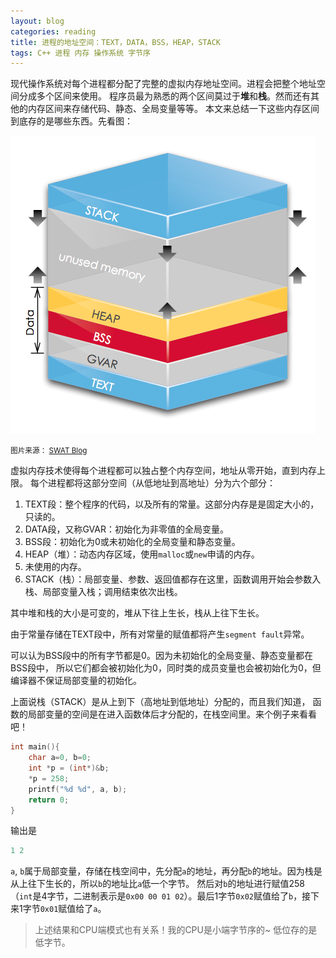 ```yaml
---
layout: blog
categories: reading
title: 进程的地址空间：TEXT，DATA，BSS，HEAP，STACK
tags: C++ 进程 内存 操作系统 字节序
---
```


现代操作系统对每个进程都分配了完整的虚拟内存地址空间。进程会把整个地址空间分成多个区间来使用。
程序员最为熟悉的两个区间莫过于**堆**和**栈**。然而还有其他的内存区间来存储代码、静态、全局变量等等。
本文来总结一下这些内存区间到底存的是哪些东西。先看图：

<div class="float: left; max-width: 350px;">

<img src="/assets/img/blog/memory.png" alt="@2x">

<small>图片来源：
  <a href="http://www.sw-at.com/blog/2011/03/23/where-does-code-execute-process-address-space-code-gvar-bss-heap-stack/">SWAT Blog</a>
</small>

</div>

<!--more-->

虚拟内存技术使得每个进程都可以独占整个内存空间，地址从零开始，直到内存上限。
每个进程都将这部分空间（从低地址到高地址）分为六个部分：

1. TEXT段：整个程序的代码，以及所有的常量。这部分内存是是固定大小的，只读的。
2. DATA段，又称GVAR：初始化为非零值的全局变量。
3. BSS段：初始化为0或未初始化的全局变量和静态变量。
4. HEAP（堆）：动态内存区域，使用`malloc`或`new`申请的内存。
5. 未使用的内存。
6. STACK（栈）：局部变量、参数、返回值都存在这里，函数调用开始会参数入栈、局部变量入栈；调用结束依次出栈。

其中堆和栈的大小是可变的，堆从下往上生长，栈从上往下生长。

由于常量存储在TEXT段中，所有对常量的赋值都将产生`segment fault`异常。

可以认为BSS段中的所有字节都是0。因为未初始化的全局变量、静态变量都在BSS段中，
所以它们都会被初始化为0，同时类的成员变量也会被初始化为0，但编译器不保证局部变量的初始化。

上面说栈（STACK）是从上到下（高地址到低地址）分配的，而且我们知道，
函数的局部变量的空间是在进入函数体后才分配的，在栈空间里。来个例子来看看吧！

```cpp
int main(){
    char a=0, b=0;
    int *p = (int*)&b;
    *p = 258;
    printf("%d %d", a, b);
    return 0;
}
```

输出是

```cpp
1 2
```

`a`, `b`属于局部变量，存储在栈空间中，先分配`a`的地址，再分配`b`的地址。因为栈是从上往下生长的，所以`b`的地址比`a`低一个字节。
然后对`b`的地址进行赋值258（`int`是4字节，二进制表示是`0x00 00 01 02`）。最后1字节`0x02`赋值给了`b`，接下来1字节`0x01`赋值给了`a`。

> 上述结果和CPU端模式也有关系！我的CPU是小端字节序的~ 低位存的是低字节。

